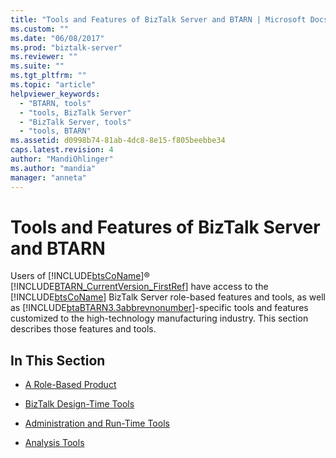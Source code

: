 ```yaml
---
title: "Tools and Features of BizTalk Server and BTARN | Microsoft Docs"
ms.custom: ""
ms.date: "06/08/2017"
ms.prod: "biztalk-server"
ms.reviewer: ""
ms.suite: ""
ms.tgt_pltfrm: ""
ms.topic: "article"
helpviewer_keywords: 
  - "BTARN, tools"
  - "tools, BizTalk Server"
  - "BizTalk Server, tools"
  - "tools, BTARN"
ms.assetid: d0998b74-81ab-4dc8-8e15-f805beebbe34
caps.latest.revision: 4
author: "MandiOhlinger"
ms.author: "mandia"
manager: "anneta"
---
```

# Tools and Features of BizTalk Server and BTARN
Users of [!INCLUDE[btsCoName](../../includes/btsconame-md.md)]® [!INCLUDE[BTARN_CurrentVersion_FirstRef](../../includes/btarn-currentversion-firstref-md.md)] have access to the [!INCLUDE[btsCoName](../../includes/btsconame-md.md)] BizTalk Server role-based features and tools, as well as [!INCLUDE[btaBTARN3.3abbrevnonumber](../../includes/btabtarn3-3abbrevnonumber-md.md)]-specific tools and features customized to the high-technology manufacturing industry. This section describes those features and tools.  
  
## In This Section  
  
-   [A Role-Based Product](../../adapters-and-accelerators/accelerator-rosettanet/a-role-based-product2.md)  
  
-   [BizTalk Design-Time Tools](../../adapters-and-accelerators/accelerator-rosettanet/biztalk-design-time-tools.md)  
  
-   [Administration and Run-Time Tools](../../adapters-and-accelerators/accelerator-rosettanet/administration-and-run-time-tools.md)  
  
-   [Analysis Tools](../../adapters-and-accelerators/accelerator-rosettanet/analysis-tools1.md)